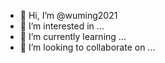- 👋 Hi, I’m @wuming2021
- 👀 I’m interested in ...
- 🌱 I’m currently learning ...
- 💞️ I’m looking to collaborate on ...


<!---
wuming2021/wuming2021 is a ✨ special ✨ repository because its `README.md` (this file) appears on your GitHub profile.
You can click the Preview link to take a look at your changes.
--->
